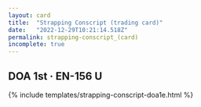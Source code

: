 ```yaml
---
layout: card
title:  "Strapping Conscript (trading card)"
date:   "2022-12-29T10:21:14.518Z"
permalink: strapping-conscript_(card)
incomplete: true
---
```


## DOA 1st &middot; EN-156 U

{% include templates/strapping-conscript-doa1e.html %}
